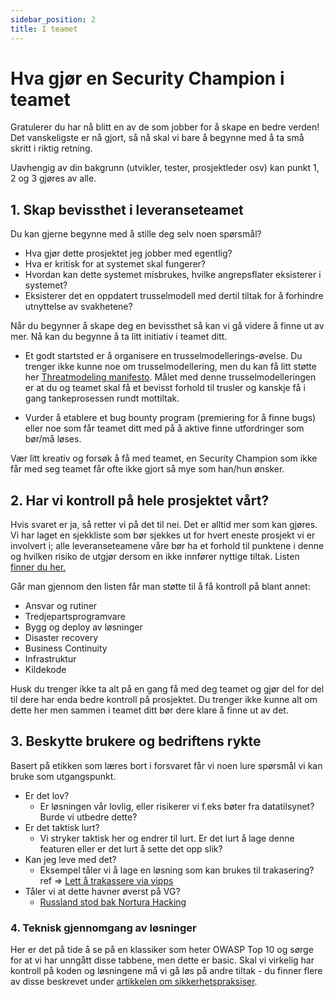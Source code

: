 ```yaml
---
sidebar_position: 2
title: I teamet
---
```

# Hva gjør en Security Champion i teamet
Gratulerer du har nå blitt en av de som jobber for å skape en bedre verden! Det vanskeligste er nå gjort, så nå skal vi bare å begynne med å ta små skritt i riktig retning.

Uavhengig av din bakgrunn (utvikler, tester, prosjektleder osv) kan punkt 1, 2 og 3 gjøres av alle.

## 1. Skap bevissthet i leveranseteamet
Du kan gjerne begynne med å stille deg selv noen spørsmål?

* Hva gjør dette prosjektet jeg jobber med egentlig?
* Hva er kritisk for at systemet skal fungerer?
* Hvordan kan dette systemet misbrukes, hvilke angrepsflater eksisterer i systemet?
* Eksisterer det en oppdatert trusselmodell med dertil tiltak for å forhindre utnyttelse av svakhetene?

Når du begynner å skape deg en bevissthet så kan vi gå videre å finne ut av mer. Nå kan du begynne å ta litt initiativ i teamet ditt.

* Et godt startsted er å organisere en trusselmodellerings-øvelse. Du trenger ikke kunne noe om trusselmodellering, men du kan få litt støtte her [Threatmodeling manifesto](https://www.threatmodelingmanifesto.org/). Målet med denne trusselmodelleringen er at du og teamet skal få et bevisst forhold til trusler og kanskje få i gang tankeprosessen rundt mottiltak.

* Vurder å etablere et bug bounty program (premiering for å finne bugs) eller noe som får teamet ditt med på å aktive finne utfordringer som bør/må løses.

Vær litt kreativ og forsøk å få med teamet, en Security Champion som ikke får med seg teamet får ofte ikke gjort så mye som han/hun ønsker.

## 2. Har vi kontroll på hele prosjektet vårt?

Hvis svaret er ja, så retter vi på det til nei. Det er alltid mer som kan gjøres. Vi har laget en sjekkliste som bør sjekkes ut for hvert eneste prosjekt vi er involvert i; alle leveranseteamene våre bør ha et forhold til punktene i denne og hvilken risiko de utgjør dersom en ikke innfører nyttige tiltak. Listen [finner du her.](https://sikkerhet.bouvet.no/checklist)

Går man gjennom den listen får man støtte til å få kontroll på blant annet:
* Ansvar og rutiner
* Tredjepartsprogramvare
* Bygg og deploy av løsninger
* Disaster recovery
* Business Continuity
* Infrastruktur
* Kildekode

Husk du trenger ikke ta alt på en gang få med deg teamet og gjør del for del til dere har enda bedre kontroll på prosjektet. Du trenger ikke kunne alt om dette her men sammen i teamet ditt bør dere klare å finne ut av det.

## 3. Beskytte brukere og bedriftens rykte

Basert på etikken som læres bort i forsvaret får vi noen lure spørsmål vi kan bruke som utgangspunkt.

* Er det lov?
  * Er løsningen vår lovlig, eller risikerer vi f.eks bøter fra datatilsynet? Burde vi utbedre dette?
* Er det taktisk lurt?
  * Vi stryker taktisk her og endrer til lurt. Er det lurt å lage denne featuren eller er det lurt å sette det opp slik?
* Kan jeg leve med det?
  * Eksempel tåler vi å lage en løsning som kan brukes til trakasering? ref => [Lett å trakassere via vipps](https://nrkbeta.no/2022/09/14/lett-a-trakassere-via-vipps/)
* Tåler vi at dette havner øverst på VG?
  * [Russland stod bak Nortura Hacking](https://www.digi.no/artikler/tv-2-russland-sto-bak-nortura-hacking-ifolge-selskapet/519712)
  

### 4. Teknisk gjennomgang av løsninger

Her er det på tide å se på en klassiker som heter OWASP Top 10 og sørge for at vi har unngått disse tabbene, men dette er basic. Skal vi virkelig har kontroll på koden og løsningene må vi gå løs på andre tiltak - du finner flere av disse beskrevet under [artikkelen om sikkerhetspraksiser](../03_utvikle/04_sikkerhetspraksiser.md).
